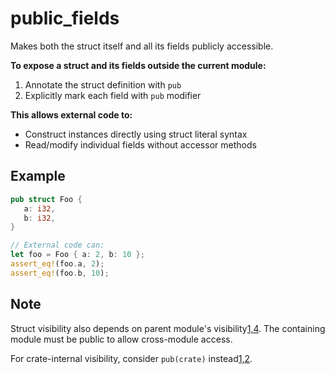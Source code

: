 # public_fields
Makes both the struct itself and all its fields publicly accessible.

**To expose a struct and its fields outside the current module:**
1. Annotate the struct definition with `pub`
2. Explicitly mark each field with `pub` modifier

**This allows external code to:**
- Construct instances directly using struct literal syntax
- Read/modify individual fields without accessor methods

## Example
 ```rust
pub struct Foo {
    a: i32,
    b: i32, 
}

// External code can:
let foo = Foo { a: 2, b: 10 };
assert_eq!(foo.a, 2);
assert_eq!(foo.b, 10);
 ```

## Note
Struct visibility also depends on parent module's visibility[1,4](@ref). 
The containing module must be public to allow cross-module access.

For crate-internal visibility, consider `pub(crate)` instead[1,2](@ref).

